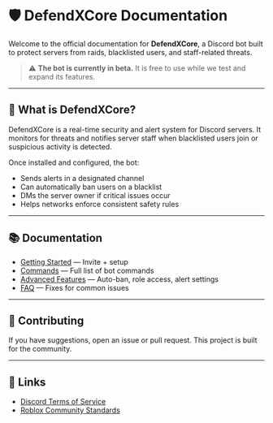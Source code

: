 # 🛡️ DefendXCore Documentation

Welcome to the official documentation for **DefendXCore**, a Discord bot built to protect servers from raids, blacklisted users, and staff-related threats.

> ⚠️ **The bot is currently in beta.** It is free to use while we test and expand its features.

---

## 📌 What is DefendXCore?

DefendXCore is a real-time security and alert system for Discord servers. It monitors for threats and notifies server staff when blacklisted users join or suspicious activity is detected.

Once installed and configured, the bot:
- Sends alerts in a designated channel
- Can automatically ban users on a blacklist
- DMs the server owner if critical issues occur
- Helps networks enforce consistent safety rules

---

## 📚 Documentation

- [Getting Started](https://github.com/Solvarion/Solvarion-defendxcore-docs/blob/main/getting-started.md) — Invite + setup
- [Commands](https://github.com/Solvarion/Solvarion-defendxcore-docs/blob/main/commands.md) — Full list of bot commands
- [Advanced Features](https://github.com/Solvarion/Solvarion-defendxcore-docs/blob/main/docs/advanced.md) — Auto-ban, role access, alert settings
- [FAQ](https://github.com/Solvarion/Solvarion-defendxcore-docs/blob/main/faq.md) — Fixes for common issues

---

## 🤝 Contributing

If you have suggestions, open an issue or pull request. This project is built for the community.

---

## 📎 Links

- [Discord Terms of Service](https://discord.com/terms)
- [Roblox Community Standards](https://en.help.roblox.com/hc/en-us/articles/203313410-Roblox-Community-Standards)
